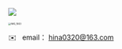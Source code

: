 ![](https://komarev.com/ghpvc/?username=Cedrus-P&label=PROFILE+VIEWS)

<img src="https://github.com/Cedrus-P/Cedrus-P/assets/80530649/21844248-d852-4d23-8f85-a30423be3bb4" alt="IMG_1663" style="zoom:33%;" />

✉️ &nbsp; email： hina0320@163.com

